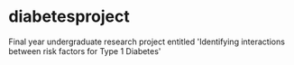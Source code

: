 # diabetesproject
Final year undergraduate research project entitled 'Identifying interactions between risk factors for Type 1 Diabetes'
